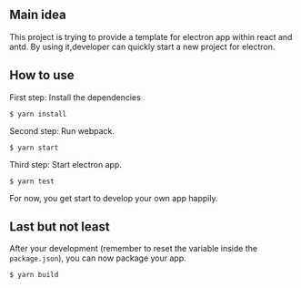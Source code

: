 ## Main idea
This project is trying to provide a template for electron app within react and antd.
By using it,developer can quickly start a new project for electron.

## How to use

First step: Install the dependencies

```shell
$ yarn install
```

Second step: Run webpack.

```shell
$ yarn start
```

Third step: Start electron app.

```shell
$ yarn test
```

For now, you get start to develop your own app happily.

## Last but not least
After your development (remember to reset the variable inside the `package.json`), you can now package your app.

```shell
$ yarn build
```